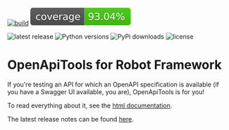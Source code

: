 [![build](https://github.com/MarketSquare/robotframework-openapitools/actions/workflows/on-push.yml/badge.svg)](https://github.com/MarketSquare/robotframework-openapitools/actions/workflows/on-push.yml)
![coverage](coverage-badge.svg)

![latest release](https://img.shields.io/pypi/v/robotframework-openapitools?label=latest%20release)
![Python versions](https://img.shields.io/pypi/pyversions/robotframework-openapitools)
![PyPi downloads](https://img.shields.io/pypi/dm/robotframework-openapitools)
![license](https://img.shields.io/pypi/l/robotframework-openapitools)

# OpenApiTools for Robot Framework

If you're testing an API for which an OpenAPI specification is available (if you have a Swagger UI available, you are), OpenApiTools is for you!

To read everything about it, see the [html documentation](https://marketsquare.github.io/robotframework-openapitools).

The latest release notes can be found [here](./release_notes/1.0.1.md).
